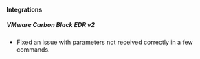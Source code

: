 
#### Integrations
##### VMware Carbon Black EDR v2
- Fixed an issue with parameters not received correctly in a few commands.
